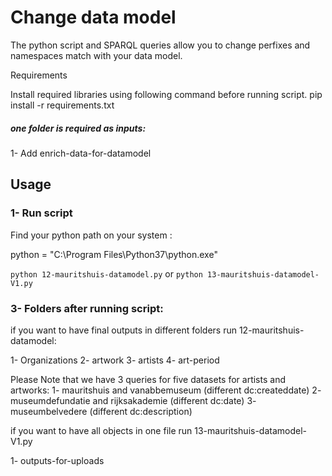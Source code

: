 # Change data model

The python script and SPARQL queries allow you to change perfixes and namespaces match with your data model.


Requirements

Install required libraries using following command before running script. pip install -r requirements.txt

##### one folder is required as inputs:

1- Add enrich-data-for-datamodel

## Usage

### 1- Run script

Find your python path on your system :

python = "C:\Program Files\Python37\python.exe"

`python 12-mauritshuis-datamodel.py`
or 
`python 13-mauritshuis-datamodel-V1.py`

### 3- Folders after running script:

if you want to have final outputs in different folders run 12-mauritshuis-datamodel:

1- Organizations
2- artwork
3- artists
4- art-period

Please Note that we have 3 queries for five datasets for artists and artworks:
1- mauritshuis and vanabbemuseum (different dc:createddate) 
2- museumdefundatie and rijksakademie (different dc:date)
3- museumbelvedere (different dc:description)

if you want to have all objects in one file run 13-mauritshuis-datamodel-V1.py

1- outputs-for-uploads